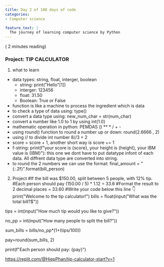 ```yaml
---
title: Day 2 of 100 days of code
categories:
- Computer science 

feature_text: |
  The journey of learning computer science by Python
---
```

( 2 minutes reading)

### Project: TIP CALCULATOR

1. what to learn
- data types: string, float, interger, boolean
  + string: print("Hello"[1])
  + interger: 123456
  + float: 31.50
  + Boolean: True or False
- function is like a machine to process the ingredient which is data
- to check a type of data using: type()
- convert a data type using: new_num_char = str(num_char)
- convert a number like 1.0 to 1 by using int(1.0)
- mathematic operation in python: PEMDAS () ** * / + -
- using round() function to round a number up or down: round(2.6666 , 2)
- using // to divide int number 8//3 = 2
- score = score + 1, another short way is score += 1
- f-string: print(f"your score is {score}, your height is {height}, your IBM value is {IBM}"): this one we dont have to put datatype infont of each data. All diffrent data type are converted into string.
- to round the 2 numbers we can use the format: final_amount = "{:.2f}".format(bill_person)

2. Project
#If the bill was $150.00, split between 5 people, with 12% tip. 
#Each person should pay (150.00 / 5) * 1.12 = 33.6
#Format the result to 2 decimal places = 33.60
#Write your code below this line 👇
print("Welcome to the tip calculator!")
bills = float(input("What was the total bill?$"))

tips = int(input("How much tip would you like to give?"))

no_pp = int(input("How many people to split the bill?"))

sum_bills = bills/no_pp*(1+(tips/100))

pay=round(sum_bills, 2)

print(f"Each person should pay: {pay}")

https://replit.com/@HiepPhan/tip-calculator-start?v=1
